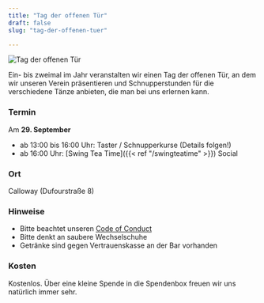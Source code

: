 ```yaml
---
title: "Tag der offenen Tür"
draft: false
slug: "tag-der-offenen-tuer"

---
```


![Tag der offenen Tür](../slider_open_door_09-2024.png)

Ein- bis zweimal im Jahr veranstalten wir einen Tag der offenen Tür, an dem wir unseren Verein präsentieren und Schnupperstunden für die verschiedene Tänze anbieten, die man bei uns erlernen kann.

### Termin
Am **29\. September**
- ab 13:00 bis 16:00 Uhr: Taster / Schnupperkurse (Details folgen!)
- ab 16:00 Uhr: [Swing Tea Time]({{< ref "/swingteatime" >}}) Social

### Ort
Calloway (Dufourstraße 8)

### Hinweise
- Bitte beachtet unseren [Code of Conduct](../Code_of_Conduct_-_Kurse.pdf)
- Bitte denkt an saubere Wechselschuhe
- Getränke sind gegen Vertrauenskasse an der Bar vorhanden

### Kosten
Kostenlos. Über eine kleine Spende in die Spendenbox freuen wir uns natürlich immer sehr.
